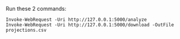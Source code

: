 Run these 2 commands:
```
Invoke-WebRequest -Uri http://127.0.0.1:5000/analyze
Invoke-WebRequest -Uri http://127.0.0.1:5000/download -OutFile projections.csv
```
